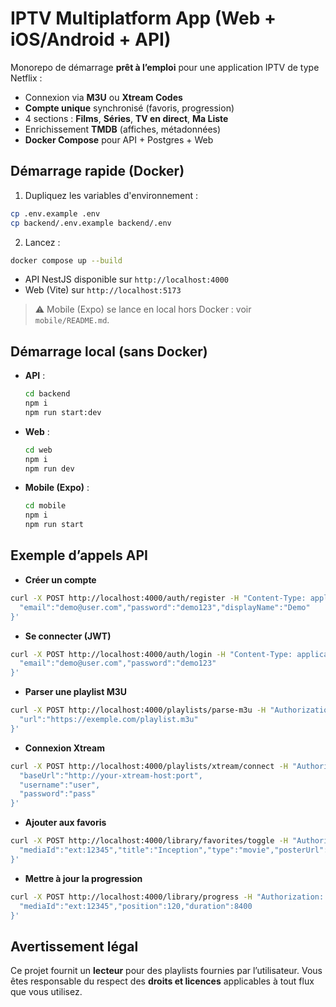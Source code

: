 # IPTV Multiplatform App (Web + iOS/Android + API)

Monorepo de démarrage **prêt à l’emploi** pour une application IPTV de type Netflix :
- Connexion via **M3U** ou **Xtream Codes**
- **Compte unique** synchronisé (favoris, progression)
- 4 sections : **Films**, **Séries**, **TV en direct**, **Ma Liste**
- Enrichissement **TMDB** (affiches, métadonnées)
- **Docker Compose** pour API + Postgres + Web

## Démarrage rapide (Docker)

1) Dupliquez les variables d'environnement :  
```bash
cp .env.example .env
cp backend/.env.example backend/.env
```
2) Lancez :
```bash
docker compose up --build
```
- API NestJS disponible sur `http://localhost:4000`
- Web (Vite) sur `http://localhost:5173`

> ⚠️ Mobile (Expo) se lance en local hors Docker : voir `mobile/README.md`.

## Démarrage local (sans Docker)

- **API** :
  ```bash
  cd backend
  npm i
  npm run start:dev
  ```
- **Web** :
  ```bash
  cd web
  npm i
  npm run dev
  ```
- **Mobile (Expo)** :
  ```bash
  cd mobile
  npm i
  npm run start
  ```

## Exemple d’appels API

- **Créer un compte**
```bash
curl -X POST http://localhost:4000/auth/register -H "Content-Type: application/json" -d '{
  "email":"demo@user.com","password":"demo123","displayName":"Demo"
}'
```

- **Se connecter (JWT)**
```bash
curl -X POST http://localhost:4000/auth/login -H "Content-Type: application/json" -d '{
  "email":"demo@user.com","password":"demo123"
}'
```

- **Parser une playlist M3U**
```bash
curl -X POST http://localhost:4000/playlists/parse-m3u -H "Authorization: Bearer <TOKEN>" -H "Content-Type: application/json" -d '{
  "url":"https://exemple.com/playlist.m3u"
}'
```

- **Connexion Xtream**
```bash
curl -X POST http://localhost:4000/playlists/xtream/connect -H "Authorization: Bearer <TOKEN>" -H "Content-Type: application/json" -d '{
  "baseUrl":"http://your-xtream-host:port",
  "username":"user",
  "password":"pass"
}'
```

- **Ajouter aux favoris**
```bash
curl -X POST http://localhost:4000/library/favorites/toggle -H "Authorization: Bearer <TOKEN>" -H "Content-Type: application/json" -d '{
  "mediaId":"ext:12345","title":"Inception","type":"movie","posterUrl":"https://image..."
}'
```

- **Mettre à jour la progression**
```bash
curl -X POST http://localhost:4000/library/progress -H "Authorization: Bearer <TOKEN>" -H "Content-Type: application/json" -d '{
  "mediaId":"ext:12345","position":120,"duration":8400
}'
```

## Avertissement légal
Ce projet fournit un **lecteur** pour des playlists fournies par l’utilisateur. Vous êtes responsable du respect des **droits et licences** applicables à tout flux que vous utilisez.
